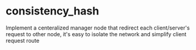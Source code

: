 # consistency_hash

Implement a centeralized manager node that redirect each client/server's request to other node, it's easy to isolate the network and simplify client request route